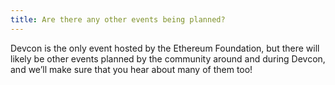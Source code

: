 ```yaml
---
title: Are there any other events being planned?
---
```


Devcon is the only event hosted by the Ethereum Foundation, but there will likely be other events planned by the community around and during Devcon, and we’ll make sure that you hear about many of them too!
